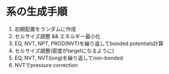 # 系の生成手順

1. 初期配置をランダムに作成
2. セルサイズ調整 && エネルギー最小化
3. EQ, NVT, NPT, PROD(NVT)を繰り返してbonded potentials計算
4. セルサイズ調整(密度がtargetになるように)
5. EQ, NVT, NVT(long)を繰り返してnon-bonded
6. NVTでpressure correction
